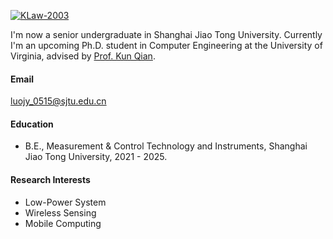 

[![KLaw-2003](https://img.shields.io/badge/KLaw-2003-github-blue?logo=github)](https://github.com/KLaw-2003)

I'm now a senior undergraduate in Shanghai Jiao Tong University. Currently I'm an upcoming Ph.D. student in Computer Engineering at the University of Virginia, advised by [Prof. Kun Qian](https://kunqian.info/).

#### Email
[luojy_0515@sjtu.edu.cn](mailto:luojy_0515@sjtu.edu.cn)

#### Education
- B.E., Measurement & Control Technology and Instruments, Shanghai Jiao Tong University, 2021 - 2025.

#### Research Interests
- Low-Power System
- Wireless Sensing
- Mobile Computing
